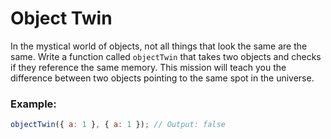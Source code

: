 # Object Twin

In the mystical world of objects, not all things that look the same are the same. Write a function called `objectTwin` that takes two objects and checks if they reference the same memory. This mission will teach you the difference between two objects pointing to the same spot in the universe.

### Example:

```js
objectTwin({ a: 1 }, { a: 1 }); // Output: false
```

